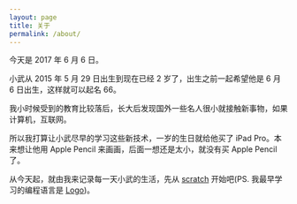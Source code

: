 ```yaml
---
layout: page
title: 关于 
permalink: /about/
---
```


今天是 2017 年 6 月 6 日。

小武从 2015 年 5 月 29 日出生到现在已经 2 岁了，出生之前一起希望他是 6 月 6 日出生，这样就可以起名 66。

我小时候受到的教育比较落后，长大后发现国外一些名人很小就接触新事物，如果计算机，互联网。

所以我打算让小武尽早的学习这些新技术，一岁的生日就给他买了 iPad Pro。本来想让他用 Apple Pencil 来画画，后面一想还是太小，就没有买 Apple Pencil了。

从今天起，就由我来记录每一天小武的生活，先从 [scratch](https://scratch.mit.edu) 开始吧(PS. 我最早学习的编程语言是 [Logo](http://el.media.mit.edu/logo-foundation/index.html))。
